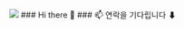 <img src="https://capsule-render.vercel.app/api?type=waving&color=auto&height=300&section=header&text=capsule%20render&fontSize=90" />
### Hi there 👋
### 📫 연락을 기다립니다 ⬇

<!--
**byeongmin-publishing/byeongmin-publishing** is a ✨ _special_ ✨ repository because its `README.md` (this file) appears on your GitHub profile.

Here are some ideas to get you started:

- 🔭 I’m currently working on ...
- 🌱 I’m currently learning ...
- 👯 I’m looking to collaborate on ...
- 🤔 I’m looking for help with ...
- 💬 Ask me about ...
- 😄 Pronouns: ...
- ⚡ Fun fact: ...
-->
